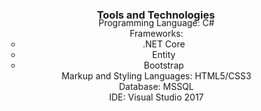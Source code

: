 
   <div style="text-align: center; color: red">
 
   </div>



<h3 style="margin-left: 22px; text-align: center; margin-bottom: -20px">Tools and Technologies</h3>
<ul style="text-align: center; list-style: none">
    <li>Programming Language: C#</li>
    <li>Frameworks:<ul><li>.NET Core</li><li>Entity</li><li>Bootstrap</li></ul></li>
    <li>Markup and Styling Languages: HTML5/CSS3</li>
    <li>Database: MSSQL</li>
    <li>IDE: Visual Studio 2017</li>
</ul>



